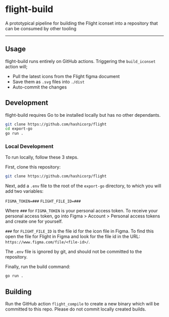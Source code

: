 # flight-build

A prototypical pipeline for building the Flight iconset into a repository that can be consumed by other tooling

---

## Usage

flight-build runs entirely on GitHub actions. Triggering the `build_iconset` action will;

* Pull the latest icons from the Flight figma document
* Save them as `.svg` files into `./dist`
* Auto-commit the changes

## Development

flight-build requires Go to be installed locally but has no other dependants.

```bash
git clone https://github.com/hashicorp/flight
cd export-go
go run .
```

### Local Development

To run locally, follow these 3 steps.

First, clone this repository:

```bash
git clone https://github.com/hashicorp/flight
```

Next, add a `.env` file to the root of the `export-go` directory, to which you will add two variables:

`FIGMA_TOKEN=###`
`FLIGHT_FILE_ID=###`

Where `###` for `FIGMA_TOKEN` is your personal access token. To receive your personal access token, go into Figma > Account > Personal access tokens and create one for yourself.

`###` for `FLIGHT_FILE_ID` is the file id for the icon file in Figma. To find this open the file for Flight in Figma and look for the file id in the URL: `https://www.figma.com/file/<file-id>/`.

The `.env` file is ignored by git, and should not be committed to the repository.

Finally, run the build command:

```bash
go run .
```

## Building

Run the GitHub action `flight_compile` to create a new binary which will be committed to this repo. Please do not commit locally created builds.

